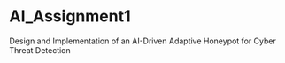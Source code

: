 # AI_Assignment1
Design and Implementation of an AI-Driven Adaptive Honeypot for Cyber Threat Detection
